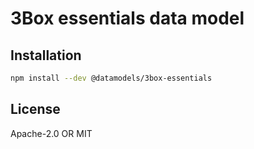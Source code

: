 # 3Box essentials data model

## Installation

```sh
npm install --dev @datamodels/3box-essentials
```

## License

Apache-2.0 OR MIT
